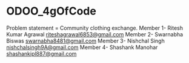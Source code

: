 # ODOO_4gOfCode
Problem statement = Community clothing exchange.
Member 1- Ritesh Kumar Agrawal riteshagrawal6853@gmail.com
Member 2- Swarnabha Biswas swarnabha8481@gmail.com
Member 3- Nishchal Singh nishchalsingh9A@gmail.com
Member 4- Shashank Manohar shashankipl887@gmail.com
